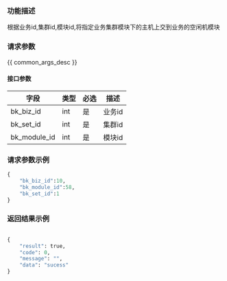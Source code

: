 ### 功能描述

根据业务id,集群id,模块id,将指定业务集群模块下的主机上交到业务的空闲机模块

### 请求参数

{{ common_args_desc }}

#### 接口参数

| 字段          |  类型      | 必选     |  描述    |
|---------------|------------|----------|----------|
| bk_biz_id     | int        | 是       | 业务id   |
| bk_set_id     | int        | 是       | 集群id   |
| bk_module_id  | int        | 是       | 模块id   |


### 请求参数示例

```python
{
    "bk_biz_id":10,
    "bk_module_id":58,
    "bk_set_id":1
}
```

### 返回结果示例

```python

{
    "result": true,
    "code": 0,
    "message": "",
    "data": "sucess"
}
```
